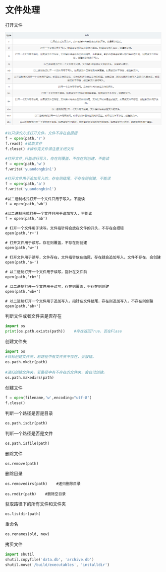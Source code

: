# 文件处理
打开文件

![1571190192597534](_v_images/20200313214742226_5283.png)

```python
#以只读的方式打开文件，文件不存在会报错
f = open(path,'r') 
f.read() #读取文件
f.close() #操作完文件请注意关闭文件
```

```python
#打开文件,只能进行写入，存在则覆盖，不存在则创建，不能读
f = open(path,'w') 
f.write('yuandongbin1')
```

```python
#打开文件用于追加写入的，存在则结尾，不存在则创建，不能读
f = open(path,'a') 
f.write('yuandongbin1')
```
```
#以二进制格式打开一个文件只用于写入。不能读
f = open(path,'wb')
```
```
#以二进制格式打开一个文件只用于追加写入，不能读
f = open(path,'ab')
```
```
# 打开一个文件用于读写。文件指针将会放在文件的开头，不存在会报错
open(path,'r+')
```
```
# 打开文件用于读写。存在则覆盖，不存在则创建
open(path,'w+')
```
```
# 打开文件用于读写，文件存在，文件指针放在结尾，存在就会追加写入，文件不存在，会创建
open(path,'a+')
```

```
# 以二进制打开一个文件用于读写，指针在文件前
open(path,'rb+')
```
```
# 以二进制打开一个文件用于读写，存在则覆盖，不存在则创建
open(path,'wb+')
```
```
# 以二进制打开一个文件用于追加写入，指针在文件结尾，存在则追加写入，不存在则创建
open(path,'ab+')
```

判断文件或者文件夹是否存在
```python
import os
print(os.path.exists(path))    #存在返回True，否在Flase
```

创建文件夹
```python
import os
#目标创建文件夹，若路径中有文件夹不存在，会报错。
os.path.mkdir(path)    

#递归创建文件夹，若路径中有不存在的文件夹，会自动创建。
os.path.makedirs(path) 

```

创建文件
```python
f = open(filename,'w',encoding="utf-8")
f.close()
```

判断一个路径是否是目录
```python
os.path.isdir(path)

```

判断一个路径是否是文件
```python
os.path.isfile(path)

```

删除文件
```python
os.remove(path)
```

删除目录
```
os.removedirs(path)    #递归删除目录

os.rmdir(path)    #删除空目录
```

获取路径下的所有文件和文件夹
```python
os.listdir(path)
```

重命名
```python
os.renames(old, new)
```

拷贝文件
```python
import shutil
shutil.copyfile('data.db', 'archive.db')
shutil.move('/build/executables', 'installdir')
```